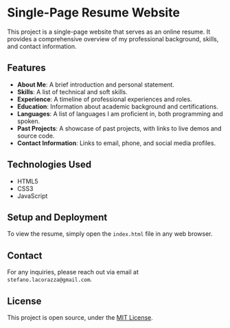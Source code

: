 
# Single-Page Resume Website

This project is a single-page website that serves as an online resume. It provides a comprehensive overview of my professional background, skills, and contact information.

## Features

- **About Me**: A brief introduction and personal statement.
- **Skills**: A list of technical and soft skills.
- **Experience**: A timeline of professional experiences and roles.
- **Education**: Information about academic background and certifications.
- **Languages**: A list of languages I am proficient in, both programming and spoken.
- **Past Projects**: A showcase of past projects, with links to live demos and source code.
- **Contact Information**: Links to email, phone, and social media profiles.

## Technologies Used

- HTML5
- CSS3
- JavaScript

## Setup and Deployment

To view the resume, simply open the `index.html` file in any web browser.

## Contact

For any inquiries, please reach out via email at `stefano.lacorazza@gmail.com`.

## License

This project is open source, under the [MIT License](LICENSE).